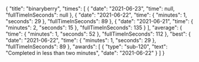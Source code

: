 {
  "title": "binaryberry",
  "times": [
    {
      "date": "2021-06-23",
      "time": null,
      "fullTimeInSeconds": null
    },
    {
      "date": "2021-06-22",
      "time": {
        "minutes": 1,
        "seconds": 29
      },
      "fullTimeInSeconds": 89
    },
    {
      "date": "2021-06-21",
      "time": {
        "minutes": 2,
        "seconds": 15
      },
      "fullTimeInSeconds": 135
    }
  ],
  "average": {
    "time": {
      "minutes": 1,
      "seconds": 52
    },
    "fullTimeInSeconds": 112
  },
  "best": {
    "date": "2021-06-22",
    "time": {
      "minutes": 1,
      "seconds": 29
    },
    "fullTimeInSeconds": 89
  },
  "awards": [
    {
      "type": "sub-120",
      "text": "Completed in less than two minutes",
      "date": "2021-06-22"
    }
  ]
}